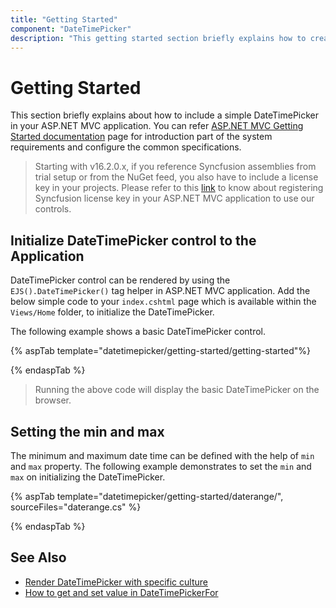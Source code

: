 ```yaml
---
title: "Getting Started"
component: "DateTimePicker"
description: "This getting started section briefly explains how to create a date time picker component in an application."
---
```


# Getting Started

This section briefly explains about how to include a simple DateTimePicker in your ASP.NET MVC application. You can refer [ASP.NET MVC Getting Started documentation](../../getting-started/) page for introduction part of the system requirements and configure the common specifications.

> Starting with v16.2.0.x, if you reference Syncfusion assemblies from trial setup or from the NuGet feed, you also have to include a license key in your projects. Please refer to this [link](https://help.syncfusion.com/common/essential-studio/licensing/license-key#aspnet-mvc) to know about registering Syncfusion license key in your ASP.NET MVC application to use our controls.

## Initialize DateTimePicker control to the Application

DateTimePicker control can be rendered by using the `EJS().DateTimePicker()` tag helper in ASP.NET MVC application. Add the below simple code to your `index.cshtml` page which is available within the `Views/Home` folder, to initialize the DateTimePicker.

The following example shows a basic DateTimePicker control.

{% aspTab template="datetimepicker/getting-started/getting-started"%}

{% endaspTab %}

> Running the above code will display the basic DateTimePicker on the browser.

## Setting the min and max

The minimum and maximum date time can be defined with the help of `min` and `max` property.
The following example demonstrates to set the `min` and `max` on initializing the
DateTimePicker.

{% aspTab template="datetimepicker/getting-started/daterange/", sourceFiles="daterange.cs" %}

{% endaspTab %}

## See Also

* [Render DateTimePicker with specific culture](./globalization)
* [How to get and set value in DateTimePickerFor](./how-to/datetimepicker-for-mvc)